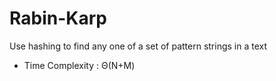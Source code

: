 # Rabin-Karp

Use hashing to find any one of a set of pattern strings in a text

- Time Complexity : Θ(N+M)